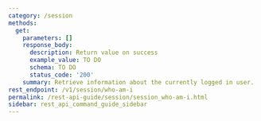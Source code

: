 ```yaml
---
category: /session
methods:
  get:
    parameters: []
    response_body:
      description: Return value on success
      example_value: TO DO
      schema: TO DO
      status_code: '200'
    summary: Retrieve information about the currently logged in user.
rest_endpoint: /v1/session/who-am-i
permalink: /rest-api-guide/session/session_who-am-i.html
sidebar: rest_api_command_guide_sidebar
---
```

